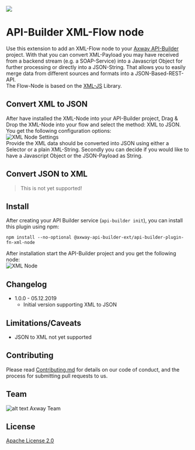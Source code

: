 ![](https://github.com/Axway-API-Builder-Ext/api-builder-extras/workflows/XML%20Flow-Node%20tests/badge.svg)

# API-Builder XML-Flow node

Use this extension to add an XML-Flow node to your [Axway API-Builder](https://docs.axway.com/bundle/API_Builder_4x_allOS_en/page/api_builder.html) project. With that you can convert XML-Payload you may have received from a backend stream (e.g. a SOAP-Service) into a Javascript Object for further processing or directly into a JSON-String. That allows you to easily merge data from different sources and formats into a JSON-Based-REST-API.  
The Flow-Node is based on the [XML-JS](https://www.npmjs.com/package/xml-js) Library.

## Convert XML to JSON
After have installed the XML-Node into your API-Builder project, Drag & Drop the XML-Node into your flow and select the method: XML to JSON. You get the following configuration options:  
![XML Node Settings](https://github.com/Axway-API-Builder-Ext/xml-node/blob/master/misc/images/xml-flow-node-settings.png)  
Provide the XML data should be converted into JSON using either a Selector or a plain XML-String.
Secondly you can decide if you would like to have a Javascript Object or the JSON-Payload as String.

## Convert JSON to XML
> This is not yet supported!



## Install
After creating your API Builder service (`api-builder init`), you can install this plugin using npm:

```
npm install --no-optional @axway-api-builder-ext/api-builder-plugin-fn-xml-node
```
After installation start the API-Builder project and you get the following node:  
![XML Node](https://github.com/Axway-API-Builder-Ext/xml-node/blob/master/misc/images/xml-flow-node.png)

## Changelog
- 1.0.0 - 05.12.2019
  - Initial version supporting XML to JSON

## Limitations/Caveats
- JSON to XML not yet supported

## Contributing

Please read [Contributing.md](https://github.com/Axway-API-Management-Plus/Common/blob/master/Contributing.md) for details on our code of conduct, and the process for submitting pull requests to us.  


## Team

![alt text][Axwaylogo] Axway Team

[Axwaylogo]: https://github.com/Axway-API-Management/Common/blob/master/img/AxwayLogoSmall.png  "Axway logo"


## License
[Apache License 2.0](/LICENSE)
